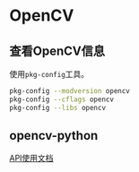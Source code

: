 # OpenCV

## 查看OpenCV信息

使用`pkg-config`工具。

```bash
pkg-config --modversion opencv 
pkg-config --cflags opencv 
pkg-config --libs opencv 
```


## opencv-python

[API使用文档](https://opencv-python-tutroals.readthedocs.io/en/latest/index.html)

## 